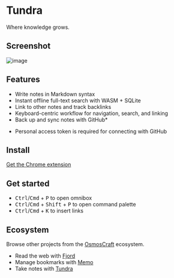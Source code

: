 # Tundra

Where knowledge grows.

## Screenshot

![image](https://github.com/osmoscraft/tundra/assets/1895289/664662f4-7f37-43be-b827-4c45925a3043)

## Features

- Write notes in Markdown syntax
- Instant offline full-text search with WASM + SQLite
- Link to other notes and track backlinks
- Keyboard-centric workflow for navigation, search, and linking
- Back up and sync notes with GitHub*

* Personal access token is required for connecting with GitHub

## Install

[Get the Chrome extension](https://chrome.google.com/webstore/detail/tundra/dklidnfcjhihimgapkocmpiljdhiefdi)

## Get started

- <kbd>Ctrl</kbd>/<kbd>Cmd</kbd> + <kbd>P</kbd> to open omnibox
- <kbd>Ctrl</kbd>/<kbd>Cmd</kbd> + <kbd>Shift</kbd> + <kbd>P</kbd> to open command palette
- <kbd>Ctrl</kbd>/<kbd>Cmd</kbd> + <kbd>K</kbd> to insert links

## Ecosystem

Browse other projects from the [OsmosCraft](https://osmoscraft.org/) ecosystem. 

- Read the web with [Fjord](https://github.com/osmoscraft/fjord)
- Manage bookmarks with [Memo](https://github.com/osmoscraft/osmosmemo)
- Take notes with [Tundra](https://github.com/osmoscraft/tundra)
